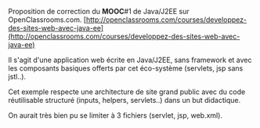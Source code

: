 Proposition de correction du **MOOC**#1 de Java/J2EE sur OpenClassrooms.com.
[http://openclassrooms.com/courses/developpez-des-sites-web-avec-java-ee](http://openclassrooms.com/courses/developpez-des-sites-web-avec-java-ee)

Il s'agit d'une application web écrite en Java/J2EE, sans framework et avec les composants basiques offerts par cet éco-système (servlets, jsp sans jstl..).

Cet exemple respecte une architecture de site grand public avec du code réutilisable structuré (inputs, helpers, servlets..) dans un but didactique.

On aurait très bien pu se limiter à 3 fichiers (servlet, jsp, web.xml).